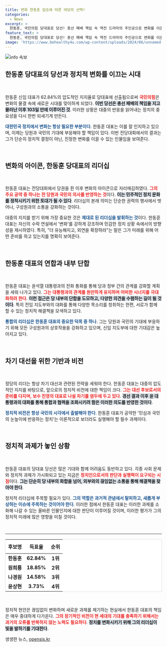 ```yaml
---
title: 변화 한동훈 압승에 따른 여당의 선택!
categories:
  - News
excerpt: >
  한동훈, 국민의힘 당대표로 당선! 총선 패배 책임 속 역전 드라마의 주인공으로 변화를 이끈다. 윤석열 대통령과의 협력 약속에 귀추가 주목된다.
feature_text: >
  한동훈, 국민의힘 당대표로 당선! 총선 패배 책임 속 역전 드라마의 주인공으로 변화를 이끈다. 윤석열 대통령과의 협력 약속에 귀추가 주목된다.
image: 'https://www.behealthy4u.com/wp-content/uploads/2024/06/unnamed-file.png'
---
```


<p><img src="https://www.behealthy4u.com/wp-content/uploads/2024/06/unnamed-file.png" alt="info 속보" /></p>

<h2 data-ke-size="size26">한동훈 당대표의 당선과 정치적 변화를 이끄는 시대</h2>

<p data-ke-size="size16">&nbsp;</p>

<p>한동훈 신임 대표가 62.84%의 압도적인 지지율로 당대표에 선출됨으로써 <b><span style="color: #ee2323;">국민의힘</span></b>은 변화의 물결 속에 새로운 시대를 맞이하게 되었다. <b><span style="background-color: #21538527;">이번 당선은 총선 패배의 책임을 지고 물러난 이후 103일 만에 이루어진 것</span></b>. 이러한 상황은 대중의 반응을 읽어내는 정치의 중요성을 다시 한번 되새기게 만든다.</p>

<p><b><span style="color: #1a5490;">대한민국 정치에서 변화는 항상 필요한 부분이다</span></b>. 한동훈 대표는 이를 잘 인지하고 있으며, 이제는 당원과 국민의 기대에 부응해야 할 책임이 있다. 이번 전당대회에서의 결과는 그가 단순히 정치적 결정이 아닌, 진정한 변화를 이끌 수 있는 인물임을 보여준다.</p>

<p data-ke-size="size16">&nbsp;</p>

<h2 data-ke-size="size26">변화의 아이콘, 한동훈 당대표의 리더십</h2>

<p data-ke-size="size16">&nbsp;</p>

<p>한동훈 대표는 전당대회에서 당권을 쥔 이후 변화의 아이콘으로 자리매김하였다. <b><span style="color: #ee2323;">그의 주요 공약 중 하나는 전 당원과 국민의 의사를 반영하는 것</span></b>이다. <b><span style="background-color: #21538527;">이는 민주적인 정치 문화를 정착시키기 위한 토대가 될 수 있다</span></b>. 리더십의 본래 의미는 단순한 권력의 행사에서 벗어나, 구성원과의 소통을 강화하는 것이다.</p>

<p>대중의 지지를 받기 위해 가장 중요한 것은 <b><span style="color: #1a5490;">제대로 된 리더십을 발휘하는 것</span></b>이다. 한동훈 대표는 자신의 수락 연설에서 '변화'를 강하게 강조하며 민감한 정치 상황 속에서의 방향성을 제시하였다. 특히, "더 유능해지고, 외연을 확장하라"는 말은 그가 미래를 위해 어떤 준비를 하고 있는지를 명확히 보여준다.</p>

<p data-ke-size="size16">&nbsp;</p>

<h2 data-ke-size="size26">한동훈 대표의 연합과 내부 단합</h2>

<p data-ke-size="size16">&nbsp;</p>

<p>한동훈 대표는 윤석열 대통령과의 전화 통화를 통해 당과 정부 간의 관계를 강화할 계획을 세워 나가고 있다. <b><span style="color: #ee2323;">그는 대통령과의 관계를 원만하게 유지하며 어떠한 시너지를 극대화하려 한다</span></b>. <b><span style="background-color: #21538527;">이런 접근은 당 내부의 단합을 도모하고, 다양한 의견을 수렴하는 길이 될 것이다</span></b>. 특히 전임 지도부와의 대화를 통해 다양한 목소리를 청취하는 한편, 서로가 함께 할 수 있는 정치적 해결책을 모색하고 있다.</p>

<p><b><span style="color: #1a5490;">통합의 리더십은 한동훈 대표의 중요한 덕목 중 하나</span></b>. 그는 당원과 국민의 기대에 부응하기 위해 모든 구성원과의 상호작용을 강화하고 있으며, 신임 지도부에 대한 기대감은 높아지고 있다.</p>

<p data-ke-size="size16">&nbsp;</p>

<h2 data-ke-size="size26">차기 대선을 위한 기반과 비전</h2>

<p data-ke-size="size16">&nbsp;</p>

<p>정당의 리더는 항상 차기 대선과 관련된 전략을 세워야 한다. 한동훈 대표는 대중의 압도적인 지지를 바탕으로, 앞으로의 정치적 비전에 대한 책임이 크다. <b><span style="color: #ee2323;">그는 대선 후보로서의 준비를 다지며, 보수 진영의 대표로 나설 차기를 염두에 두고 있다</span></b>. <b><span style="background-color: #21538527;">경선 결과 이후 윤 대통령과의 대화를 통해 통합과 협력을 조화시키려 함은 이러한 의도를 반영한 것이다</span></b>.</p>

<p><b><span style="color: #1a5490;">정치적 비전은 항상 국민의 시각에서 출발해야 한다</span></b>. 한동훈 대표가 공약한 '민심과 국민의 눈높이에 반응하는 정치'는 이론적으로 보더라도 실행해야 할 필수 과제이다.</p>

<p data-ke-size="size16">&nbsp;</p>

<h2 data-ke-size="size26">정치적 과제가 놓인 상황</h2>

<p data-ke-size="size16">&nbsp;</p>

<p>한동훈 대표의 당대표 당선은 많은 기대와 함께 어려움도 동반하고 있다. 각종 사회 문제와 정치적 과제가 가시화되고 있는 지금은 <b><span style="color: #ee2323;">정치인으로서의 판단과 실행력이 요구되는 시점</span></b>이다. <b><span style="background-color: #21538527;">그는 단순히 당 내부의 화합을 넘어, 외부와의 끊임없는 소통을 통해 해결책을 찾아야 한다</span></b>.</p>

<p>정치적 리더십에 주목할 필요가 있다. <b><span style="color: #1a5490;">그의 역할은 과거적 관념에서 탈피하고, 새롭게 부상하는 이슈에 주목하는 것이어야 한다</span></b>. 이러한 점에서 한동훈 대표는 이러한 과제를 소화해 나갈 수 있는 올바른 인물인지에 대한 판단이 이루어질 것이며, 이러한 평가가 그의 정치적 미래에 많은 영향을 미칠 것이다.</p>

<p data-ke-size="size16">&nbsp;</p>

<hr>

<table style="width: 100%; border-collapse: collapse; background-color: #ffffff; border: 1px solid #dddddd;">
  <thead>
    <tr>
      <th style="text-align: center; height: 45px;">후보명</th>
      <th style="text-align: center; height: 45px;">득표율</th>
      <th style="text-align: center; height: 45px;">순위</th>
    </tr>
  </thead>
  <tbody>
    <tr>
      <td style="text-align: center; height: 17px;"><b>한동훈</b></td>
      <td style="text-align: center; height: 17px;"><b>62.84%</b></td>
      <td style="text-align: center; height: 17px;"><b>1위</b></td>
    </tr>
    <tr>
      <td style="text-align: center; height: 17px;"><b>원희룡</b></td>
      <td style="text-align: center; height: 17px;"><b>18.85%</b></td>
      <td style="text-align: center; height: 17px;"><b>2위</b></td>
    </tr>
    <tr>
      <td style="text-align: center; height: 17px;"><b>나경원</b></td>
      <td style="text-align: center; height: 17px;"><b>14.58%</b></td>
      <td style="text-align: center; height: 17px;"><b>3위</b></td>
    </tr>
    <tr>
      <td style="text-align: center; height: 17px;"><b>윤상현</b></td>
      <td style="text-align: center; height: 17px;"><b>3.73%</b></td>
      <td style="text-align: center; height: 17px;"><b>4위</b></td>
    </tr>
  </tbody>
</table>

<p data-ke-size="size16">&nbsp;</p>

<p>정치적 현안은 끊임없이 변화하며 새로운 과제를 제기하는 현실에서 한동훈 대표의 책임은 매우 중대하게 다가온다. <b><span style="color: #ee2323;">그의 장기적인 비전이 현 세대의 기대를 충족하기 위해서는 과거의 오류를 반복하지 않는 노력도 필요하다</span></b>. <b><span style="background-color: #21538527;">정치를 변화시키기 위해 그의 리더십이 빛을 발하기를 기대한다</span></b>.</p>
생생한 뉴스, <a href="https://opensis.kr" rel="dofollow">opensis.kr</a>


